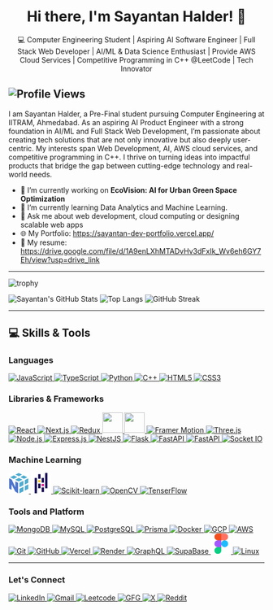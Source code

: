 <h1 align="center">Hi there, I'm Sayantan Halder! 👋</h1>
<p align="center"> 💻 Computer Engineering Student | Aspiring AI Software Engineer | Full Stack Web Developer | AI/ML & Data Science Enthusiast | Provide AWS Cloud Services | Competitive Programming in C++ @LeetCode | Tech Innovator </p>

![Profile Views](https://komarev.com/ghpvc/?username=Sayantan-dev1003&color=blue)
---

I am Sayantan Halder, a Pre-Final student pursuing Computer Engineering at IITRAM, Ahmedabad. As an aspiring AI Product Engineer with a strong foundation in AI/ML and Full Stack Web Development, I’m passionate about creating tech solutions that are not only innovative but also deeply user-centric. My interests span Web Development, AI, AWS cloud services, and competitive programming in C++. I thrive on turning ideas into impactful products that bridge the gap between cutting-edge technology and real-world needs.

- 🔭 I’m currently working on **EcoVision: AI for Urban Green Space Optimization**
- 🌱 I’m currently learning Data Analytics and Machine Learning.
- 💬 Ask me about web development, cloud computing or designing scalable web apps
- 🌐 My Portfolio: https://sayantan-dev-portfolio.vercel.app/
- 📃 My resume: https://drive.google.com/file/d/1A9enLXhMTADvHv3dFxIk_Wv6eh6GY7Eh/view?usp=drive_link

---

![trophy](https://github-profile-trophy.vercel.app/?username=Sayantan-dev1003&theme=tokyonight&margin-w=15)

![Sayantan's GitHub Stats](https://github-readme-stats.vercel.app/api?username=Sayantan-dev1003&show_icons=true&theme=tokyonight&hide_border=true)
![Top Langs](https://github-readme-stats.vercel.app/api/top-langs/?username=Sayantan-dev1003&layout=compact&theme=tokyonight&hide_border=true)
![GitHub Streak](https://streak-stats.demolab.com/?user=Sayantan-dev1003&theme=tokyonight)

---

## 💻 **Skills & Tools**

### Languages
<a href="https://www.javascript.com/">
  <img src="https://svgstack.com/media/img/javascript-logo-aTvw830210.webp" alt="JavaScript" width="40" height="40">
</a>
<a href="https://www.typescriptlang.org/">
  <img src="https://svgstack.com/media/img/typescript-logo-pLag014052.webp" alt="TypeScript" width="40" height="40">
</a>
<a href="https://www.python.org/">
  <img src="https://svgstack.com/media/img/python-logo-asZl301697.webp" alt="Python" width="40" height="40">
</a>
<a href="https://isocpp.org/">
  <img src="https://svgstack.com/media/img/cpp-icon-logo-KGDZ707982.webp" alt="C++" width="40" height="40">
</a>
<a href="https://developer.mozilla.org/en-US/docs/Web/HTML">
  <img src="https://svgstack.com/media/img/html5-logo-zAU7788700.webp" alt="HTML5" width="40" height="40">
</a>
<a href="https://developer.mozilla.org/en-US/docs/Web/CSS">
  <img src="https://svgstack.com/media/img/css-logo-PMH6780634.webp" alt="CSS3" width="40" height="40">
</a>

### Libraries & Frameworks
<a href="https://reactjs.org/">
  <img src="https://svgstack.com/media/img/react-icon-2z46301699.webp" alt="React" width="40" height="40">
</a>
<a href="https://nextjs.org/">
  <img src="https://svgstack.com/media/img/nextjs-logo-icon-4iCw221466.webp" alt="Next.js" width="40" height="40">
</a> 
<a href="https://redux-toolkit.js.org/">
  <img src="https://svgstack.com/media/img/redux-logo-6wjQ301701.webp" alt="Redux" width="40" height="40">
</a>
<a href="https://tailwindcss.com/">
  <img src="https://svgstack.com/media/img/tailwindcss-logo-xM0R014051.webp" width="40" height="40">
</a>
<a href="https://gsap.com/">
  <img src="https://svgstack.com/media/img/gsap-logo-dNe6788698.webp" width="40" height="40">
</a>
<a href="https://www.framer.com/">
  <img src="https://svgstack.com/media/img/framer-logo-icon-LecW788694.webp" alt="Framer Motion" width="40" height="40">
</a>
<a href="https://threejs.org/">
  <img src="https://svgstack.com/media/img/three-js-logo-bwFQ014051.webp" alt="Three.js" width="40" height="40">
</a>
<a href="https://nodejs.org/">
  <img src="https://svgstack.com/media/img/nodejs-logo-2OjR221467.webp" alt="Node.js" width="40" height="40">
</a>
<a href="https://expressjs.com/">
  <img src="https://upload.wikimedia.org/wikipedia/commons/6/64/Expressjs.png" alt="Express.js" width="120" height="40">
</a>
<a href="https://nestjs.com/">
  <img src="https://svgstack.com/media/img/nestjs-logo-s8qw221464.webp" alt="NestJS" width="40" height="40">
</a>
<a href="https://flask.palletsprojects.com/">
  <img src="https://svgstack.com/media/img/flask-programming-logo-NWK3788692.webp" alt="Flask" width="40" height="40">
</a>
<a href="https://fastapi.tiangolo.com/">
  <img src="https://fastapi.tiangolo.com/img/logo-margin/logo-teal.png" alt="FastAPI" width="110" height="40">
</a>
<a href="https://redis.io/">
  <img src="https://svgstack.com/media/img/redis-logo-R6pB301700.webp" alt="FastAPI" width="40" height="40">
</a>
<a href="https://socket.io/">
  <img src="https://socket.io/images/logo-dark.svg" alt="Socket IO" width="40" height="40">
</a>

### Machine Learning
<a href="https://numpy.org/">
  <img src="https://raw.githubusercontent.com/devicons/devicon/master/icons/numpy/numpy-original.svg" alt="NumPy" width="40" height="40">
</a>
<a href="https://pandas.pydata.org/">
  <img src="https://raw.githubusercontent.com/devicons/devicon/master/icons/pandas/pandas-original.svg" alt="Pandas" width="40" height="40">
</a>
<a href="https://scikit-learn.org/">
  <img src="https://upload.wikimedia.org/wikipedia/commons/0/05/Scikit_learn_logo_small.svg" alt="Scikit-learn" width="40" height="40">
</a>
<a href="https://opencv.org/">
  <img src="https://opencv.org/wp-content/uploads/2022/05/logo.png" alt="OpenCV" width="40" height="40">
</a>
<a href="https://www.tensorflow.org/">
  <img src="https://upload.wikimedia.org/wikipedia/commons/2/2d/Tensorflow_logo.svg" alt="TenserFlow" width="60" height="40">
</a>

### Tools and Platform
<a href="https://www.mongodb.com/">
  <img src="https://svgstack.com/media/img/mongo-db-logo-9SQs221463.webp" alt="MongoDB" width="40" height="40">
</a>
<a href="https://www.mysql.com/">
  <img src="https://svgstack.com/media/img/mysql-logo-H28l221464.webp" alt="MySQL" width="40" height="40">
</a>
<a href="https://www.postgresql.org/">
  <img src="https://svgstack.com/media/img/postgre-sql-logo-svcs301691.webp" alt="PostgreSQL" width="40" height="40">
</a>
<a href="https://www.prisma.io/">
  <img src="https://svgstack.com/media/img/prisma-logo-6GfL301695.webp" alt="Prisma" width="40" height="40">
</a>
<a href="https://www.docker.com/">
  <img src="https://svgstack.com/media/img/docker-logo-Mk3N788687.webp" alt="Docker" width="40" height="40">
</a>
<a href="https://cloud.google.com/">
  <img src="https://svgstack.com/media/img/google-cloud-logo-gUTC788695.webp" alt="GCP" width="40" height="40">
</a>
<a href="https://aws.amazon.com/">
  <img src="https://svgstack.com/media/img/amazon-aws-logo_1735162417.webp" alt="AWS" width="40" height="40">
</a>
<a href="https://git-scm.com/">
  <img src="https://svgstack.com/media/img/git-logo-svg-IN4E788695.webp" alt="Git" width="40" height="40">
</a>
<a href="https://github.com/">
  <img src="https://svgstack.com/media/img/github-logo-svg-hjE7788695.webp" alt="GitHub" width="40" height="40">
</a>
<a href="https://vercel.com/">
  <img src="https://karmanivero.us/assets/images/logo-vercel.png" alt="Vercel" width="40" height="40">
</a>
<a href="https://render.com/">
  <img src="https://georgian.io/wp-content/uploads/2025/01/Render-Logo-for-Companies-Page.png" alt="Render" width="100" height="50">
</a>
<a href="https://graphql.org/">
  <img src="https://svgstack.com/media/img/graphql-liUC788697.webp" alt="GraphQL" width="40" height="40">
</a>
<a href="https://supabase.com/">
  <img src="https://logowik.com/content/uploads/images/supabase-icon9119.logowik.com.webp" alt="SupaBase" width="40" height="40">
</a>
<a href="https://www.figma.com/">
  <img src="https://raw.githubusercontent.com/devicons/devicon/master/icons/figma/figma-original.svg" alt="Figma" width="40" height="40">
</a>
<a href="https://www.linux.org/">
  <img src="https://svgstack.com/media/img/linux-logo-n35m830213.webp" alt="Linux" width="40" height="40">
</a>

---

### Let's Connect
<a href="https://www.linkedin.com/in/sayantan-halder/" target="_blank">
  <img src="https://svgstack.com/media/img/linkedin-app-icon-1QbG638349.webp" alt="LinkedIn" width="40" height="40">
</a>
<a href="mailto:sayantanhalder@gmail.com" target="_blank">
  <img src="https://upload.wikimedia.org/wikipedia/commons/thumb/7/7e/Gmail_icon_%282020%29.svg/2560px-Gmail_icon_%282020%29.svg.png" alt="Gmail" width="50" height="40">
</a>
<a href="https://leetcode.com/u/vIkgaPmZuL/" target="_blank">
  <img src="https://upload.wikimedia.org/wikipedia/commons/1/19/LeetCode_logo_black.png?20191202080835" alt="Leetcode" width="40" height="40">
</a>
<a href="https://www.geeksforgeeks.org/user/sayantanhihnp/" target="_blank">
  <img src="https://media.geeksforgeeks.org/gfg-gg-logo.svg" alt="GFG" width="40" height="40">
</a>
<a href="https://x.com/Sayantan101236" target="_blank">
  <img src="https://svgstack.com/media/img/ios-x-app-icon-b4cq638348.webp" alt="X" width="40" height="40">
</a>
<a href="https://www.reddit.com/user/ReactToNode10/" target="_blank">
  <img src="https://svgstack.com/media/img/free-reddit-icon_1731104360.webp" alt="Reddit" width="40" height="40">
</a>
